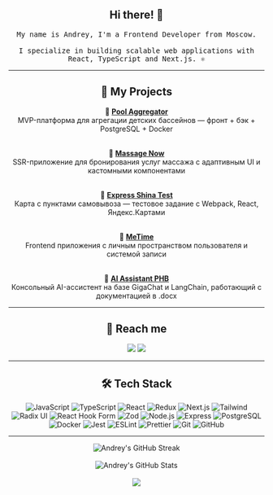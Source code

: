 <h2 align="center">Hi there! 🤘</h2>
<p align="center">
  <samp>My name is Andrey, I'm a Frontend Developer from Moscow. <br><br>
  I specialize in building scalable web applications with React, TypeScript and Next.js. ⚛️
  </samp>
</p>

---

<h2 align="center">🚀 My Projects</h2>

<div align="center">

🔹 <strong><a href="https://github.com/Vitkanda/pool_agr">Pool Aggregator</a></strong><br>
MVP-платформа для агрегации детских бассейнов — фронт + бэк + PostgreSQL + Docker<br><br>

🔹 <strong><a href="https://github.com/Vitkanda/ptashkaProject">Massage Now</a></strong><br>
SSR-приложение для бронирования услуг массажа с адаптивным UI и кастомными компонентами<br><br>

🔹 <strong><a href="https://github.com/Vitkanda/express-shina-test">Express Shina Test</a></strong><br>
Карта с пунктами самовывоза — тестовое задание с Webpack, React, Яндекс.Картами<br><br>

🔹 <strong><a href="https://github.com/Vitkanda/meTime_front">MeTime</a></strong><br>
Frontend приложения с личным пространством пользователя и системой записи<br><br>

🔹 <strong><a href="https://github.com/Vitkanda/ai-assistant-phb">AI Assistant PHB</a></strong><br>
Консольный AI-ассистент на базе GigaChat и LangChain, работающий с документацией в .docx<br>

</div>

---

<h2 align="center">💬 Reach me</h2>

<p align="center">
  <a href="mailto:vitkanda@gmail.com"><img src="https://img.shields.io/badge/Gmail-20232A?style=for-the-badge&logo=gmail" /></a>
  <a href="https://t.me/vitandal"><img src="https://img.shields.io/badge/Telegram-20232A?style=for-the-badge&logo=telegram" /></a>
</p>

---

<h2 align="center">🛠️ Tech Stack</h2>

<div align="center">

![JavaScript](https://img.shields.io/badge/JavaScript-20232A?style=for-the-badge&logo=javascript)
![TypeScript](https://img.shields.io/badge/TypeScript-20232A?style=for-the-badge&logo=typescript)
![React](https://img.shields.io/badge/React-20232A?style=for-the-badge&logo=react)
![Redux](https://img.shields.io/badge/Redux-20232A?style=for-the-badge&logo=redux)
![Next.js](https://img.shields.io/badge/Next.js-20232A?style=for-the-badge&logo=next.js)
![Tailwind](https://img.shields.io/badge/Tailwind_CSS-20232A?style=for-the-badge&logo=tailwind-css)
![Radix UI](https://img.shields.io/badge/Radix_UI-20232A?style=for-the-badge)
![React Hook Form](https://img.shields.io/badge/React_Hook_Form-20232A?style=for-the-badge)
![Zod](https://img.shields.io/badge/Zod-20232A?style=for-the-badge)
![Node.js](https://img.shields.io/badge/Node.js-20232A?style=for-the-badge&logo=node.js)
![Express](https://img.shields.io/badge/Express-20232A?style=for-the-badge&logo=express)
![PostgreSQL](https://img.shields.io/badge/PostgreSQL-20232A?style=for-the-badge&logo=postgresql)
![Docker](https://img.shields.io/badge/Docker-20232A?style=for-the-badge&logo=docker)
![Jest](https://img.shields.io/badge/Jest-20232A?style=for-the-badge&logo=jest)
![ESLint](https://img.shields.io/badge/ESLint-20232A?style=for-the-badge&logo=eslint)
![Prettier](https://img.shields.io/badge/Prettier-20232A?style=for-the-badge&logo=prettier)
![Git](https://img.shields.io/badge/Git-20232A?style=for-the-badge&logo=git)
![GitHub](https://img.shields.io/badge/GitHub-20232A?style=for-the-badge&logo=github)

</div>

---

<div align="center">

![Andrey's GitHub Streak](https://github-readme-streak-stats.herokuapp.com/?user=Vitkanda&theme=radical)
<br><br>
![Andrey's GitHub Stats](https://github-readme-stats.vercel.app/api?username=Vitkanda&show_icons=true&theme=radical&include_all_commits=true)
<br><br>
![](https://visitor-badge.glitch.me/badge?page_id=Vitkanda)

</div>
